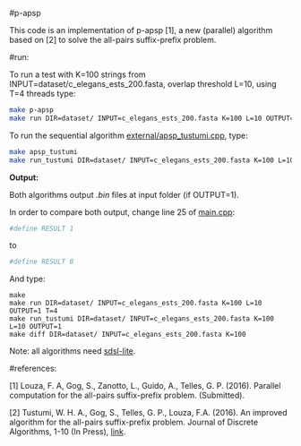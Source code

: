 #p-apsp

This code is an implementation of p-apsp [1], a new (parallel) algorithm based
on [2] to solve the all-pairs suffix-prefix problem.


#run:

To run a test with K=100 strings from INPUT=dataset/c_elegans_ests_200.fasta, overlap threshold L=10, using T=4 threads type:

```sh
make p-apsp
make run DIR=dataset/ INPUT=c_elegans_ests_200.fasta K=100 L=10 OUTPUT=0 T=4
```

To run the sequential algorithm [external/apsp_tustumi.cpp](https://github.com/felipelouza/p-apsp/blob/master/external/apsp_tustumi.cpp), type:
```sh
make apsp_tustumi
make run_tustumi DIR=dataset/ INPUT=c_elegans_ests_200.fasta K=100 L=10 OUTPUT=0
```

**Output:**

Both algorithms output _.bin_ files at input folder (if OUTPUT=1).

In order to compare both output, change line 25 of [main.cpp](https://github.com/felipelouza/p-apsp/blob/master/main.cpp#L25):

```sh
#define RESULT 1
```
to
```sh
#define RESULT 0
```

And type:

```
make
make run DIR=dataset/ INPUT=c_elegans_ests_200.fasta K=100 L=10 OUTPUT=1 T=4
make run_tustumi DIR=dataset/ INPUT=c_elegans_ests_200.fasta K=100 L=10 OUTPUT=1
make diff DIR=dataset/ INPUT=c_elegans_ests_200.fasta K=100
```


Note: all algorithms need [sdsl-lite](https://github.com/simongog/sdsl-lite).

#references:

[1] Louza, F. A, Gog, S., Zanotto, L., Guido, A., Telles, G. P. (2016). Parallel computation for the all-pairs suffix-prefix problem. (Submitted).

[2] Tustumi, W. H. A., Gog, S., Telles, G. P., Louza, F.A. (2016). An improved algorithm for the all-pairs suffix-prefix problem. Journal of Discrete Algorithms, 1-10 (In Press), [link](doi:10.1016/j.jda.2016.04.002).



